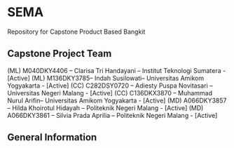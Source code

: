 # SEMA

Repository for Capstone Product Based Bangkit

## Capstone Project Team

(ML) M040DKY4406 – Clarisa Tri Handayani – Institut Teknologi Sumatera - [Active]
(ML) M136DKY3785– Indah Susilowati– Universitas Amikom Yogyakarta - [Active]
(CC) C282DSY0720 – Adiesty Puspa Novitasari – Universitas Negeri Malang - [Active]
(CC) C136DKX3870 – Muhammad Nurul Arifin– Universitas Amikom Yogyakarta - [Active]
(MD) A066DKY3857 – Hilda Khoirotul Hidayah – Politeknik Negeri Malang - [Active]
(MD) A066DKY3861 – Silvia Prada Aprilia – Politeknik Negeri Malang - [Active]

## General Information
